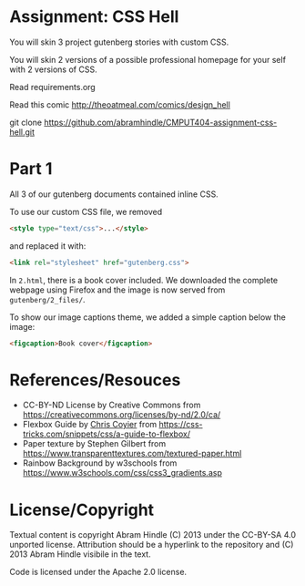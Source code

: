 Assignment: CSS Hell
====================

You will skin 3 project gutenberg stories with custom CSS.

You will skin 2 versions of a possible professional homepage for your
self with 2 versions of CSS.

Read requirements.org

Read this comic http://theoatmeal.com/comics/design_hell

git clone https://github.com/abramhindle/CMPUT404-assignment-css-hell.git

Part 1
====================

All 3 of our gutenberg documents contained inline CSS. 

To use our custom CSS file, we removed

```html
<style type="text/css">...</style>
```

and replaced it with:

```html
<link rel="stylesheet" href="gutenberg.css">
```

In `2.html`, there is a book cover included. We downloaded the complete webpage
using Firefox and the image is now served from `gutenberg/2_files/`.

To show our image captions theme,
we added a simple caption below the image:
```html
<figcaption>Book cover</figcaption>
```

References/Resouces
====================
 - CC-BY-ND License by Creative Commons from https://creativecommons.org/licenses/by-nd/2.0/ca/
 - Flexbox Guide by [Chris Coyier](https://css-tricks.com/author/chriscoyier/) from https://css-tricks.com/snippets/css/a-guide-to-flexbox/
  - Paper texture by Stephen Gilbert from https://www.transparenttextures.com/textured-paper.html 
 - Rainbow Background by w3schools from https://www.w3schools.com/css/css3_gradients.asp 

License/Copyright
=================

Textual content is copyright Abram Hindle (C) 2013 under the CC-BY-SA
4.0 unported license. Attribution should be a hyperlink to the
repository and (C) 2013 Abram Hindle visibile in the text.

Code is licensed under the Apache 2.0 license.


